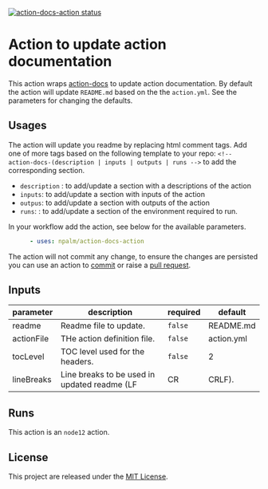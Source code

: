 <p>
  <a href="https://github.com/npalm/action-docs-action/actions"><img alt="action-docs-action status" src="https://github.com/npalm/action-docs-action/actions/workflows/ci.yml/badge.svg"></a>
</p>

# Action to update action documentation <!-- omit in toc -->

This action wraps [action-docs](https://github.com/npalm/action-docs) to update action documentation. By default the action will update `README.md` based on the the `action.yml`. See the parameters for changing the defaults.


## Usages

The action will update you readme by replacing html comment tags. Add one of more tags based on the following template to your repo:  `<!-- action-docs-(description | inputs | outputs | runs -->` to add the corresponding section.

- `description` : to add/update a section with a descriptions of the action
- `inputs`: to add/update a section with inputs of the action
- `outpus`: to add/update a section with outputs of the action
- `runs`: : to add/update a section of the environment required to run.

In your workflow add the action, see below for the available parameters.

```yaml
      - uses: npalm/action-docs-action
```

The action will not commit any change, to ensure the changes are persisted you can use an action to [commit](https://github.com/stefanzweifel/git-auto-commit-action) or raise a [pull request](https://github.com/peter-evans/create-pull-request).


<!-- action-docs-inputs -->
## Inputs

| parameter | description | required | default |
| - | - | - | - |
| readme | Readme file to update. | `false` | README.md |
| actionFile | THe action definition file. | `false` | action.yml |
| tocLevel | TOC level used for the headers. | `false` | 2 |
| lineBreaks | Line breaks to be used in updated readme (LF|CR|CRLF). | `false` | LF |



<!-- action-docs-inputs -->


<!-- action-docs-runs -->
## Runs

This action is an `node12` action.


<!-- action-docs-runs -->
## License

This project are released under the [MIT License](./LICENSE).
